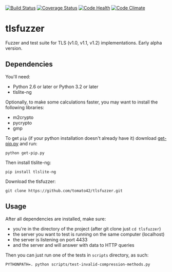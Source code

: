 [![Build Status](https://travis-ci.org/tomato42/tlsfuzzer.svg?branch=master)](https://travis-ci.org/tomato42/tlsfuzzer)
[![Coverage Status](https://coveralls.io/repos/tomato42/tlsfuzzer/badge.svg?branch=master)](https://coveralls.io/r/tomato42/tlsfuzzer?branch=master)
[![Code Health](https://landscape.io/github/tomato42/tlsfuzzer/master/landscape.svg?style=flat)](https://landscape.io/github/tomato42/tlsfuzzer/master)
[![Code Climate](https://codeclimate.com/github/tomato42/tlsfuzzer/badges/gpa.svg)](https://codeclimate.com/github/tomato42/tlsfuzzer)

# tlsfuzzer
Fuzzer and test suite for TLS (v1.0, v1.1, v1.2) implementations. Early alpha
version.

## Dependencies
You'll need:
 * Python 2.6 or later or Python 3.2 or later
 * tlslite-ng

Optionally, to make some calculations faster, you may want to install the
following libraries:
 * m2crypto
 * pycrypto
 * gmp

To get `pip` (if your python installation doesn't already have it) download
[get-pip.py](https://bootstrap.pypa.io/get-pip.py) and run:
```
python get-pip.py
```

Then install tlslite-ng:
```
pip install tlslite-ng
```

Download the tlsfuzzer:
```
git clone https://github.com/tomato42/tlsfuzzer.git
```

## Usage
After all dependencies are installed, make sure:
 * you're in the directory of the project (after git clone just `cd tlsfuzzer`)
 * the server you want to test is running on the same computer (localhost)
 * the server is listening on port 4433
 * and the server and will answer with data to HTTP queries

Then you can just run one of the tests in `scripts` directory, as such:
```
PYTHONPATH=. python scripts/test-invalid-compression-methods.py
```
